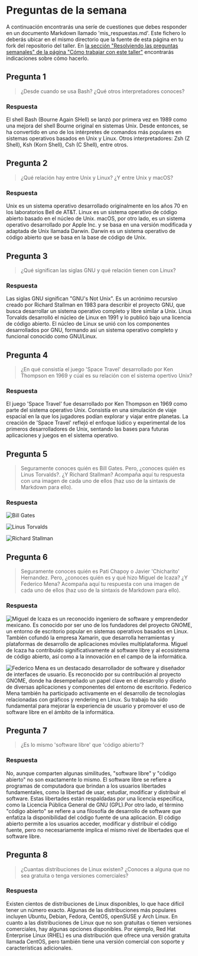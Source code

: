 # Preguntas de la semana

A continuación encontrarás una seríe de cuestiones que debes responder en un
documento Markdown llamado 'mis_respuestas.md'. Este fichero lo deberás ubicar en el mismo directorio que la
fuente de esta página en tu fork del repositorio del taller. En [la sección "Resolviendo las
preguntas semanales" de la página "Cómo trabajar con este
taller"](../material_suplementario/como_trabajar/como_trabajar.md#resolviendo-las-preguntas-semanales) encontrarás indicaciones sobre
cómo hacerlo.

## Pregunta 1

> ¿Desde cuando se usa Bash? ¿Qué otros interpretadores conoces?

### Respuesta

El shell Bash (Bourne Again SHell) se lanzó por primera vez en 1989 como una mejora del shell Bourne original en sistemas Unix. Desde entonces, se ha convertido en uno de los intérpretes de comandos más populares en sistemas operativos basados en Unix y Linux. Otros interpretadores: Zsh (Z Shell), Ksh (Korn Shell), Csh (C Shell), entre otros. 

## Pregunta 2

> ¿Qué relación hay entre Unix y Linux? ¿Y entre Unix y macOS?

### Respuesta

Unix es un sistema operativo desarrollado originalmente en los años 70 en los laboratorios Bell de AT&T. Linux es un sistema operativo de código abierto basado en el núcleo de Unix. macOS, por otro lado, es un sistema operativo desarrollado por Apple Inc. y se basa en una versión modificada y adaptada de Unix llamada Darwin. Darwin es un sistema operativo de código abierto que se basa en la base de código de Unix. 

## Pregunta 3

> ¿Qué significan las siglas GNU y qué relación tienen con Linux?

### Respuesta

Las siglas GNU significan "GNU's Not Unix". Es un acrónimo recursivo creado por Richard Stallman en 1983 para describir el proyecto GNU, que busca desarrollar un sistema operativo completo y libre similar a Unix. Linus Torvalds desarrolló el núcleo de Linux en 1991 y lo publicó bajo una licencia de código abierto. El núcleo de Linux se unió con los componentes desarrollados por GNU, formando así un sistema operativo completo y funcional conocido como GNU/Linux.

## Pregunta 4

> ¿En qué consistía el juego 'Space Travel' desarrollado por Ken Thompson en 1969 y cúal es su relación con el sistema opertivo Unix?

### Respuesta

El juego 'Space Travel' fue desarrollado por Ken Thompson en 1969 como parte del sistema operativo Unix. Consistía en una simulación de viaje espacial en la que los jugadores podían explorar y viajar entre planetas. La creación de 'Space Travel' reflejó el enfoque lúdico y experimental de los primeros desarrolladores de Unix, sentando las bases para futuras aplicaciones y juegos en el sistema operativo.

## Pregunta 5

> Seguramente conoces quién es Bill Gates. Pero, ¿conoces quién es Linus Torvalds?. ¿Y Richard Stallman? Acompaña aquí tu respuesta con una imagen de cada uno de ellos (haz uso de la sintaxis de Markdown para ello).

### Respuesta

![Bill Gates](https://es.wikipedia.org/wiki/Archivo:Bill_Gates_2017_(cropped).jpg)

![Linus Torvalds](https://es.wikipedia.org/wiki/Archivo:LinuxCon_Europe_Linus_Torvalds_03_(cropped).jpg)

![Richard Stallman](https://upload.wikimedia.org/wikipedia/commons/thumb/3/3d/Richard_Stallman_at_Pittsburgh_University.jpg/330px-Richard_Stallman_at_Pittsburgh_University.jpg)

## Pregunta 6

> Seguramente conoces quién es Pati Chapoy o Javier 'Chicharito' Hernandez. Pero, ¿conoces quién es y qué hizo Miguel de Icaza? ¿Y Federico Mena? Acompaña aquí tu respuesta con una imagen de cada uno de ellos (haz uso de la sintaxis de Markdown para ello).

### Respuesta

![Miguel de Icaza es un reconocido ingeniero de software y emprendedor mexicano. Es conocido por ser uno de los fundadores del proyecto GNOME, un entorno de escritorio popular en sistemas operativos basados en Linux. También cofundó la empresa Xamarin, que desarrolla herramientas y plataformas de desarrollo de aplicaciones móviles multiplataforma. Miguel de Icaza ha contribuido significativamente al software libre y al ecosistema de código abierto, así como a la innovación en el campo de la informática.](https://es.wikipedia.org/wiki/Archivo:Miguel_de_Icaza.jpg)

![Federico Mena es un destacado desarrollador de software y diseñador de interfaces de usuario. Es reconocido por su contribución al proyecto GNOME, donde ha desempeñado un papel clave en el desarrollo y diseño de diversas aplicaciones y componentes del entorno de escritorio. Federico Mena también ha participado activamente en el desarrollo de tecnologías relacionadas con gráficos y rendering en Linux. Su trabajo ha sido fundamental para mejorar la experiencia de usuario y promover el uso de software libre en el ámbito de la informática.](https://i.blogs.es/66f6b5/federico-mena/1366_2000.jpg)

## Pregunta 7

> ¿Es lo mismo 'software libre' que 'código abierto'?

### Respuesta

No, aunque comparten algunas similitudes, "software libre" y "código abierto" no son exactamente lo mismo. El software libre se refiere a programas de computadora que brindan a los usuarios libertades fundamentales, como la libertad de usar, estudiar, modificar y distribuir el software. Estas libertades están respaldadas por una licencia específica, como la Licencia Pública General de GNU (GPL).Por otro lado, el término "código abierto" se refiere a una filosofía de desarrollo de software que enfatiza la disponibilidad del código fuente de una aplicación. El código abierto permite a los usuarios acceder, modificar y distribuir el código fuente, pero no necesariamente implica el mismo nivel de libertades que el software libre.

## Pregunta 8

> ¿Cuantas distribuciones de Linux existen? ¿Conoces a alguna que no sea gratuita o tenga versiones comerciales?

### Respuesta

Existen cientos de distribuciones de Linux disponibles, lo que hace difícil tener un número exacto. Algunas de las distribuciones más populares incluyen Ubuntu, Debian, Fedora, CentOS, openSUSE y Arch Linux. En cuanto a las distribuciones de Linux que no son gratuitas o tienen versiones comerciales, hay algunas opciones disponibles. Por ejemplo, Red Hat Enterprise Linux (RHEL) es una distribución que ofrece una versión gratuita llamada CentOS, pero también tiene una versión comercial con soporte y características adicionales. 


